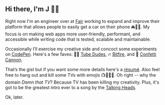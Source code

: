 ## Hi there, I'm J 👋🏻

Right now I'm an engineer over at [Fair](https://fair.com) working to expand and improve their platform that allows people to easily get a car on their phone 🚘👌🏻. My focus is on making web apps more user-friendly, performant, and accessible while writing code that is tested, scalable and maintainable.

Occasionally I’ll exercise my creative side and concoct some experiments on [CodePen](https://codepen.io/jscottsmith/). Here's a few faves: 🕺🏻 [Tube Dudes](https://codepen.io/jscottsmith/full/yEMeaa/), 🔥 [Bitfire](https://codepen.io/jscottsmith/pen/dwZjWK), and 🎉 [Confetti Cannon](https://codepen.io/jscottsmith/pen/VjPaLO).

That’s the gist but if you want some more details here's a [résumé](/resume). Also feel free to hang out and kill some TVs with emojis 📺✊🏻💥. Oh right -- why the domain _Damn that TV_? Because TV has been killing my creativity. Plus, it's got to be the greatest intro ever to a song by the [Talking Heads](https://www.youtube.com/watch?v=i6ZVEMzvZIY).

Ok, later.
